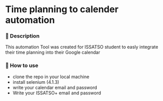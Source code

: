 # Time planning to calender automation

### 📕 Description

This automation Tool was created for ISSATSO student to easly integrate their time planning into their Google calendar

### 📑 How to use
- clone the repo in your local machine
- install selenium (4.1.3)
- write your calendar email and password 
- Write your ISSATSO+ email and password 
